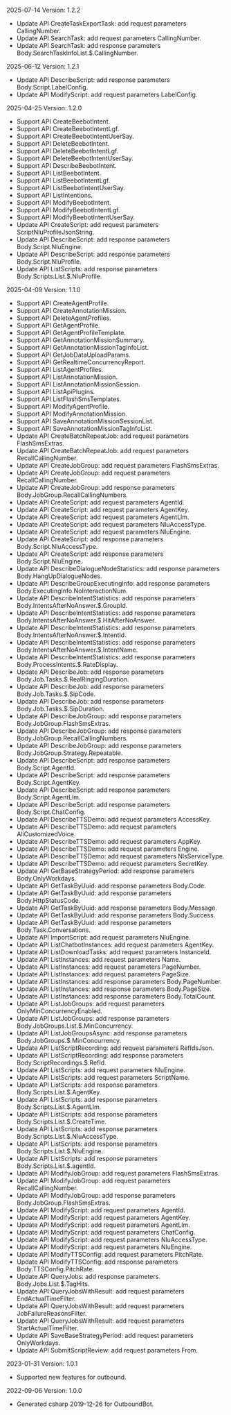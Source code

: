 2025-07-14 Version: 1.2.2
- Update API CreateTaskExportTask: add request parameters CallingNumber.
- Update API SearchTask: add request parameters CallingNumber.
- Update API SearchTask: add response parameters Body.SearchTaskInfoList.$.CallingNumber.


2025-06-12 Version: 1.2.1
- Update API DescribeScript: add response parameters Body.Script.LabelConfig.
- Update API ModifyScript: add request parameters LabelConfig.


2025-04-25 Version: 1.2.0
- Support API CreateBeebotIntent.
- Support API CreateBeebotIntentLgf.
- Support API CreateBeebotIntentUserSay.
- Support API DeleteBeebotIntent.
- Support API DeleteBeebotIntentLgf.
- Support API DeleteBeebotIntentUserSay.
- Support API DescribeBeebotIntent.
- Support API ListBeebotIntent.
- Support API ListBeebotIntentLgf.
- Support API ListBeebotIntentUserSay.
- Support API ListIntentions.
- Support API ModifyBeebotIntent.
- Support API ModifyBeebotIntentLgf.
- Support API ModifyBeebotIntentUserSay.
- Update API CreateScript: add request parameters ScriptNluProfileJsonString.
- Update API DescribeScript: add response parameters Body.Script.NluEngine.
- Update API DescribeScript: add response parameters Body.Script.NluProfile.
- Update API ListScripts: add response parameters Body.Scripts.List.$.NluProfile.


2025-04-09 Version: 1.1.0
- Support API CreateAgentProfile.
- Support API CreateAnnotationMission.
- Support API DeleteAgentProfiles.
- Support API GetAgentProfile.
- Support API GetAgentProfileTemplate.
- Support API GetAnnotationMissionSummary.
- Support API GetAnnotationMissionTagInfoList.
- Support API GetJobDataUploadParams.
- Support API GetRealtimeConcurrencyReport.
- Support API ListAgentProfiles.
- Support API ListAnnotationMission.
- Support API ListAnnotationMissionSession.
- Support API ListApiPlugins.
- Support API ListFlashSmsTemplates.
- Support API ModifyAgentProfile.
- Support API ModifyAnnotationMission.
- Support API SaveAnnotationMissionSessionList.
- Support API SaveAnnotationMissionTagInfoList.
- Update API CreateBatchRepeatJob: add request parameters FlashSmsExtras.
- Update API CreateBatchRepeatJob: add request parameters RecallCallingNumber.
- Update API CreateJobGroup: add request parameters FlashSmsExtras.
- Update API CreateJobGroup: add request parameters RecallCallingNumber.
- Update API CreateJobGroup: add response parameters Body.JobGroup.RecallCallingNumbers.
- Update API CreateScript: add request parameters AgentId.
- Update API CreateScript: add request parameters AgentKey.
- Update API CreateScript: add request parameters AgentLlm.
- Update API CreateScript: add request parameters NluAccessType.
- Update API CreateScript: add request parameters NluEngine.
- Update API CreateScript: add response parameters Body.Script.NluAccessType.
- Update API CreateScript: add response parameters Body.Script.NluEngine.
- Update API DescribeDialogueNodeStatistics: add response parameters Body.HangUpDialogueNodes.
- Update API DescribeGroupExecutingInfo: add response parameters Body.ExecutingInfo.NoInteractionNum.
- Update API DescribeIntentStatistics: add response parameters Body.IntentsAfterNoAnswer.$.GroupId.
- Update API DescribeIntentStatistics: add response parameters Body.IntentsAfterNoAnswer.$.HitAfterNoAnswer.
- Update API DescribeIntentStatistics: add response parameters Body.IntentsAfterNoAnswer.$.IntentId.
- Update API DescribeIntentStatistics: add response parameters Body.IntentsAfterNoAnswer.$.IntentName.
- Update API DescribeIntentStatistics: add response parameters Body.ProcessIntents.$.RateDisplay.
- Update API DescribeJob: add response parameters Body.Job.Tasks.$.RealRingingDuration.
- Update API DescribeJob: add response parameters Body.Job.Tasks.$.SipCode.
- Update API DescribeJob: add response parameters Body.Job.Tasks.$.SipDuration.
- Update API DescribeJobGroup: add response parameters Body.JobGroup.FlashSmsExtras.
- Update API DescribeJobGroup: add response parameters Body.JobGroup.RecallCallingNumbers.
- Update API DescribeJobGroup: add response parameters Body.JobGroup.Strategy.Repeatable.
- Update API DescribeScript: add response parameters Body.Script.AgentId.
- Update API DescribeScript: add response parameters Body.Script.AgentKey.
- Update API DescribeScript: add response parameters Body.Script.AgentLlm.
- Update API DescribeScript: add response parameters Body.Script.ChatConfig.
- Update API DescribeTTSDemo: add request parameters AccessKey.
- Update API DescribeTTSDemo: add request parameters AliCustomizedVoice.
- Update API DescribeTTSDemo: add request parameters AppKey.
- Update API DescribeTTSDemo: add request parameters Engine.
- Update API DescribeTTSDemo: add request parameters NlsServiceType.
- Update API DescribeTTSDemo: add request parameters SecretKey.
- Update API GetBaseStrategyPeriod: add response parameters Body.OnlyWorkdays.
- Update API GetTaskByUuid: add response parameters Body.Code.
- Update API GetTaskByUuid: add response parameters Body.HttpStatusCode.
- Update API GetTaskByUuid: add response parameters Body.Message.
- Update API GetTaskByUuid: add response parameters Body.Success.
- Update API GetTaskByUuid: add response parameters Body.Task.Conversations.
- Update API ImportScript: add request parameters NluEngine.
- Update API ListChatbotInstances: add request parameters AgentKey.
- Update API ListDownloadTasks: add request parameters InstanceId.
- Update API ListInstances: add request parameters Name.
- Update API ListInstances: add request parameters PageNumber.
- Update API ListInstances: add request parameters PageSize.
- Update API ListInstances: add response parameters Body.PageNumber.
- Update API ListInstances: add response parameters Body.PageSize.
- Update API ListInstances: add response parameters Body.TotalCount.
- Update API ListJobGroups: add request parameters OnlyMinConcurrencyEnabled.
- Update API ListJobGroups: add response parameters Body.JobGroups.List.$.MinConcurrency.
- Update API ListJobGroupsAsync: add response parameters Body.JobGroups.$.MinConcurrency.
- Update API ListScriptRecording: add request parameters RefIdsJson.
- Update API ListScriptRecording: add response parameters Body.ScriptRecordings.$.RefId.
- Update API ListScripts: add request parameters NluEngine.
- Update API ListScripts: add request parameters ScriptName.
- Update API ListScripts: add response parameters Body.Scripts.List.$.AgentKey.
- Update API ListScripts: add response parameters Body.Scripts.List.$.AgentLlm.
- Update API ListScripts: add response parameters Body.Scripts.List.$.CreateTime.
- Update API ListScripts: add response parameters Body.Scripts.List.$.NluAccessType.
- Update API ListScripts: add response parameters Body.Scripts.List.$.NluEngine.
- Update API ListScripts: add response parameters Body.Scripts.List.$.agentId.
- Update API ModifyJobGroup: add request parameters FlashSmsExtras.
- Update API ModifyJobGroup: add request parameters RecallCallingNumber.
- Update API ModifyJobGroup: add response parameters Body.JobGroup.FlashSmsExtras.
- Update API ModifyScript: add request parameters AgentId.
- Update API ModifyScript: add request parameters AgentKey.
- Update API ModifyScript: add request parameters AgentLlm.
- Update API ModifyScript: add request parameters ChatConfig.
- Update API ModifyScript: add request parameters NluAccessType.
- Update API ModifyScript: add request parameters NluEngine.
- Update API ModifyTTSConfig: add request parameters PitchRate.
- Update API ModifyTTSConfig: add response parameters Body.TTSConfig.PitchRate.
- Update API QueryJobs: add response parameters Body.Jobs.List.$.TagHits.
- Update API QueryJobsWithResult: add request parameters EndActualTimeFilter.
- Update API QueryJobsWithResult: add request parameters JobFailureReasonsFilter.
- Update API QueryJobsWithResult: add request parameters StartActualTimeFilter.
- Update API SaveBaseStrategyPeriod: add request parameters OnlyWorkdays.
- Update API SubmitScriptReview: add request parameters From.


2023-01-31 Version: 1.0.1
- Supported new features for outbound.

2022-09-06 Version: 1.0.0
- Generated csharp 2019-12-26 for OutboundBot.

